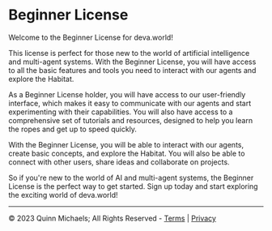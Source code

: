 # Beginner License

Welcome to the Beginner License for deva.world!

This license is perfect for those new to the world of artificial intelligence and multi-agent systems. With the Beginner License, you will have access to all the basic features and tools you need to interact with our agents and explore the Habitat.

As a Beginner License holder, you will have access to our user-friendly interface, which makes it easy to communicate with our agents and start experimenting with their capabilities. You will also have access to a comprehensive set of tutorials and resources, designed to help you learn the ropes and get up to speed quickly.

With the Beginner License, you will be able to interact with our agents, create basic concepts, and explore the Habitat. You will also be able to connect with other users, share ideas and collaborate on projects.

So if you're new to the world of AI and multi-agent systems, the Beginner License is the perfect way to get started. Sign up today and start exploring the exciting world of deva.world!

---

&copy; 2023 Quinn Michaels; All Rights Reserved - [Terms](../terms) | [Privacy](../privacy)
